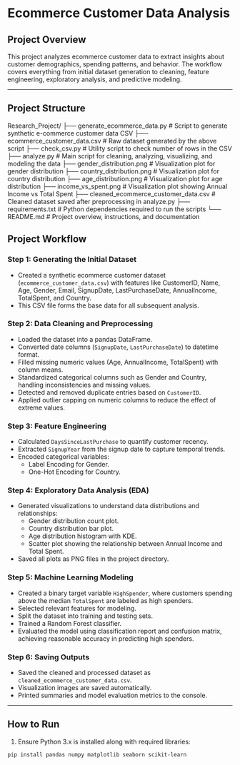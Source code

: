 # Ecommerce Customer Data Analysis

## Project Overview

This project analyzes ecommerce customer data to extract insights about customer demographics, spending patterns, and behavior. The workflow covers everything from initial dataset generation to cleaning, feature engineering, exploratory analysis, and predictive modeling.

---

## Project Structure
Research_Project/
├── generate_ecommerce_data.py    # Script to generate synthetic e-commerce customer data CSV
├── ecommerce_customer_data.csv   # Raw dataset generated by the above script
├── check_csv.py                  # Utility script to check number of rows in the CSV
├── analyze.py                    # Main script for cleaning, analyzing, visualizing, and modeling the data
├── gender_distribution.png       # Visualization plot for gender distribution
├── country_distribution.png      # Visualization plot for country distribution
├── age_distribution.png          # Visualization plot for age distribution
├── income_vs_spent.png           # Visualization plot showing Annual Income vs Total Spent
├── cleaned_ecommerce_customer_data.csv  # Cleaned dataset saved after preprocessing in analyze.py
├── requirements.txt              # Python dependencies required to run the scripts
└── README.md                    # Project overview, instructions, and documentation


## Project Workflow

### Step 1: Generating the Initial Dataset

- Created a synthetic ecommerce customer dataset (`ecommerce_customer_data.csv`) with features like CustomerID, Name, Age, Gender, Email, SignupDate, LastPurchaseDate, AnnualIncome, TotalSpent, and Country.
- This CSV file forms the base data for all subsequent analysis.

### Step 2: Data Cleaning and Preprocessing

- Loaded the dataset into a pandas DataFrame.
- Converted date columns (`SignupDate`, `LastPurchaseDate`) to datetime format.
- Filled missing numeric values (Age, AnnualIncome, TotalSpent) with column means.
- Standardized categorical columns such as Gender and Country, handling inconsistencies and missing values.
- Detected and removed duplicate entries based on `CustomerID`.
- Applied outlier capping on numeric columns to reduce the effect of extreme values.

### Step 3: Feature Engineering

- Calculated `DaysSinceLastPurchase` to quantify customer recency.
- Extracted `SignupYear` from the signup date to capture temporal trends.
- Encoded categorical variables:
  - Label Encoding for Gender.
  - One-Hot Encoding for Country.

### Step 4: Exploratory Data Analysis (EDA)

- Generated visualizations to understand data distributions and relationships:
  - Gender distribution count plot.
  - Country distribution bar plot.
  - Age distribution histogram with KDE.
  - Scatter plot showing the relationship between Annual Income and Total Spent.
- Saved all plots as PNG files in the project directory.

### Step 5: Machine Learning Modeling

- Created a binary target variable `HighSpender`, where customers spending above the median `TotalSpent` are labeled as high spenders.
- Selected relevant features for modeling.
- Split the dataset into training and testing sets.
- Trained a Random Forest classifier.
- Evaluated the model using classification report and confusion matrix, achieving reasonable accuracy in predicting high spenders.

### Step 6: Saving Outputs

- Saved the cleaned and processed dataset as `cleaned_ecommerce_customer_data.csv`.
- Visualization images are saved automatically.
- Printed summaries and model evaluation metrics to the console.

---

## How to Run

1. Ensure Python 3.x is installed along with required libraries:

```bash
pip install pandas numpy matplotlib seaborn scikit-learn



